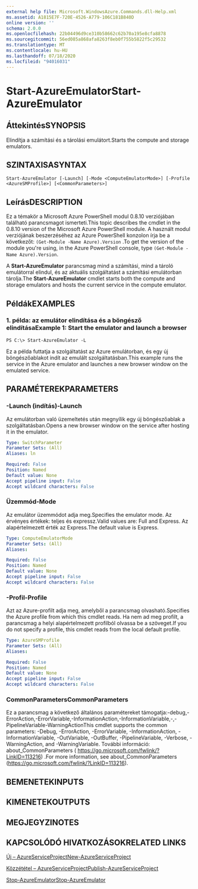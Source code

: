 ```yaml
---
external help file: Microsoft.WindowsAzure.Commands.dll-Help.xml
ms.assetid: A1815E7F-720E-4526-A779-106C181B840D
online version: ''
schema: 2.0.0
ms.openlocfilehash: 22b04496d9ce310b58662c62b70a195e8cfa8878
ms.sourcegitcommit: 56ed085a868afa8263f8eb0f755b5822f5c29532
ms.translationtype: MT
ms.contentlocale: hu-HU
ms.lasthandoff: 07/18/2020
ms.locfileid: "94016031"
---
```

# <span data-ttu-id="8944c-101">Start-AzureEmulator</span><span class="sxs-lookup"><span data-stu-id="8944c-101">Start-AzureEmulator</span></span>

## <span data-ttu-id="8944c-102">Áttekintés</span><span class="sxs-lookup"><span data-stu-id="8944c-102">SYNOPSIS</span></span>
<span data-ttu-id="8944c-103">Elindítja a számítási és a tárolási emulátort.</span><span class="sxs-lookup"><span data-stu-id="8944c-103">Starts the compute and storage emulators.</span></span>

## <span data-ttu-id="8944c-104">SZINTAXISA</span><span class="sxs-lookup"><span data-stu-id="8944c-104">SYNTAX</span></span>

```
Start-AzureEmulator [-Launch] [-Mode <ComputeEmulatorMode>] [-Profile <AzureSMProfile>] [<CommonParameters>]
```

## <span data-ttu-id="8944c-105">Leírás</span><span class="sxs-lookup"><span data-stu-id="8944c-105">DESCRIPTION</span></span>
<span data-ttu-id="8944c-106">Ez a témakör a Microsoft Azure PowerShell modul 0.8.10 verziójában található parancsmagot ismerteti.</span><span class="sxs-lookup"><span data-stu-id="8944c-106">This topic describes the cmdlet in the 0.8.10 version of the Microsoft Azure PowerShell module.</span></span>
<span data-ttu-id="8944c-107">A használt modul verziójának beszerzéséhez az Azure PowerShell konzolon írja be a következőt: `(Get-Module -Name Azure).Version` .</span><span class="sxs-lookup"><span data-stu-id="8944c-107">To get the version of the module you're using, in the Azure PowerShell console, type `(Get-Module -Name Azure).Version`.</span></span>

<span data-ttu-id="8944c-108">A **Start-AzureEmulator** parancsmag mind a számítási, mind a tároló emulátorral elindul, és az aktuális szolgáltatást a számítási emulátorban tárolja.</span><span class="sxs-lookup"><span data-stu-id="8944c-108">The **Start-AzureEmulator** cmdlet starts both the compute and storage emulators and hosts the current service in the compute emulator.</span></span>

## <span data-ttu-id="8944c-109">Példák</span><span class="sxs-lookup"><span data-stu-id="8944c-109">EXAMPLES</span></span>

### <span data-ttu-id="8944c-110">1. példa: az emulátor elindítása és a böngésző elindítása</span><span class="sxs-lookup"><span data-stu-id="8944c-110">Example 1: Start the emulator and launch a browser</span></span>
```
PS C:\> Start-AzureEmulator -L
```

<span data-ttu-id="8944c-111">Ez a példa futtatja a szolgáltatást az Azure emulátorban, és egy új böngészőablakot indít az emulált szolgáltatásban.</span><span class="sxs-lookup"><span data-stu-id="8944c-111">This example runs the service in the Azure emulator and launches a new browser window on the emulated service.</span></span>

## <span data-ttu-id="8944c-112">PARAMÉTEREK</span><span class="sxs-lookup"><span data-stu-id="8944c-112">PARAMETERS</span></span>

### <span data-ttu-id="8944c-113">-Launch (indítás)</span><span class="sxs-lookup"><span data-stu-id="8944c-113">-Launch</span></span>
<span data-ttu-id="8944c-114">Az emulátorban való üzemeltetés után megnyílik egy új böngészőablak a szolgáltatásban.</span><span class="sxs-lookup"><span data-stu-id="8944c-114">Opens a new browser window on the service after hosting it in the emulator.</span></span>

```yaml
Type: SwitchParameter
Parameter Sets: (All)
Aliases: ln

Required: False
Position: Named
Default value: None
Accept pipeline input: False
Accept wildcard characters: False
```

### <span data-ttu-id="8944c-115">Üzemmód</span><span class="sxs-lookup"><span data-stu-id="8944c-115">-Mode</span></span>
<span data-ttu-id="8944c-116">Az emulátor üzemmódot adja meg.</span><span class="sxs-lookup"><span data-stu-id="8944c-116">Specifies the emulator mode.</span></span>
<span data-ttu-id="8944c-117">Az érvényes értékek: teljes és expressz.</span><span class="sxs-lookup"><span data-stu-id="8944c-117">Valid values are: Full and Express.</span></span>
<span data-ttu-id="8944c-118">Az alapértelmezett érték az Express.</span><span class="sxs-lookup"><span data-stu-id="8944c-118">The default value is Express.</span></span>

```yaml
Type: ComputeEmulatorMode
Parameter Sets: (All)
Aliases: 

Required: False
Position: Named
Default value: None
Accept pipeline input: False
Accept wildcard characters: False
```

### <span data-ttu-id="8944c-119">-Profil</span><span class="sxs-lookup"><span data-stu-id="8944c-119">-Profile</span></span>
<span data-ttu-id="8944c-120">Azt az Azure-profilt adja meg, amelyből a parancsmag olvasható.</span><span class="sxs-lookup"><span data-stu-id="8944c-120">Specifies the Azure profile from which this cmdlet reads.</span></span>
<span data-ttu-id="8944c-121">Ha nem ad meg profilt, a parancsmag a helyi alapértelmezett profilból olvassa be a szöveget.</span><span class="sxs-lookup"><span data-stu-id="8944c-121">If you do not specify a profile, this cmdlet reads from the local default profile.</span></span>

```yaml
Type: AzureSMProfile
Parameter Sets: (All)
Aliases: 

Required: False
Position: Named
Default value: None
Accept pipeline input: False
Accept wildcard characters: False
```

### <span data-ttu-id="8944c-122">CommonParameters</span><span class="sxs-lookup"><span data-stu-id="8944c-122">CommonParameters</span></span>
<span data-ttu-id="8944c-123">Ez a parancsmag a következő általános paramétereket támogatja:-debug,-ErrorAction,-ErrorVariable,-InformationAction,-InformationVariable,-,-PipelineVariable-WarningAction</span><span class="sxs-lookup"><span data-stu-id="8944c-123">This cmdlet supports the common parameters: -Debug, -ErrorAction, -ErrorVariable, -InformationAction, -InformationVariable, -OutVariable, -OutBuffer, -PipelineVariable, -Verbose, -WarningAction, and -WarningVariable.</span></span> <span data-ttu-id="8944c-124">További információ: about_CommonParameters ( https://go.microsoft.com/fwlink/?LinkID=113216) .</span><span class="sxs-lookup"><span data-stu-id="8944c-124">For more information, see about_CommonParameters (https://go.microsoft.com/fwlink/?LinkID=113216).</span></span>

## <span data-ttu-id="8944c-125">BEMENETEK</span><span class="sxs-lookup"><span data-stu-id="8944c-125">INPUTS</span></span>

## <span data-ttu-id="8944c-126">KIMENETEK</span><span class="sxs-lookup"><span data-stu-id="8944c-126">OUTPUTS</span></span>

## <span data-ttu-id="8944c-127">MEGJEGYZI</span><span class="sxs-lookup"><span data-stu-id="8944c-127">NOTES</span></span>

## <span data-ttu-id="8944c-128">KAPCSOLÓDÓ HIVATKOZÁSOK</span><span class="sxs-lookup"><span data-stu-id="8944c-128">RELATED LINKS</span></span>

[<span data-ttu-id="8944c-129">Új – AzureServiceProject</span><span class="sxs-lookup"><span data-stu-id="8944c-129">New-AzureServiceProject</span></span>](./New-AzureServiceProject.md)

[<span data-ttu-id="8944c-130">Közzététel – AzureServiceProject</span><span class="sxs-lookup"><span data-stu-id="8944c-130">Publish-AzureServiceProject</span></span>](./Publish-AzureServiceProject.md)

[<span data-ttu-id="8944c-131">Stop-AzureEmulator</span><span class="sxs-lookup"><span data-stu-id="8944c-131">Stop-AzureEmulator</span></span>](./Stop-AzureEmulator.md)


